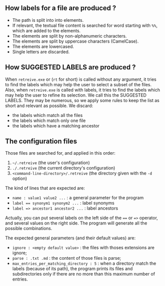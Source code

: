 
## How labels for a file are produced ?

- The path is split into into elements.
- If relevant, the textual file content is searched for word starting with `%%`, which are added to the elements.
- The elements are split by non-alphanumeric characters.
- The elements are split by uppercase characters (CamelCase).
- The elements are lowercased.
- Single letters are discarded.

## How SUGGESTED LABELS are produced ?

When `retreive.exe` or (`rt` for short) is called without any argument, it tries to find the labels which may help the user to select a subset of the files. Also, when `retreive.exe` is called with labels, it tries to find the labels which may help the user to refine its selection. We call this the SUGGESTED LABELS. They may be numerous, so we apply some rules to keep the list as short and relevant as possible. We discard:
- the labels which match all the files
- the labels which match only one file
- the labels which have a matching ancestor

## The configuration files

Those files are searched for, and applied in this order:
1. `~/.retreive` (the user's configuration)
2. `./.retreive` (the current directory's configuration)
3. `<command-line-directory>/.retreive` (the directory given with the `-d` option)

The kind of lines that are expected are:
- `name : value1 value2 ...` : a general parameter for the program
- `label == synonym1 synonym2 ...` : label synonyms
- `label => ancestor1 ancestor2 ...` : label ancestors

Actually, you can put several labels on the left side of the `==` or `=>` operator, and several values on the right side. The program will generate all the possible combinations.

The expected general parameters (and their default values) are:
- `ignore : <empty default value>` : the files with thoses extensions are ignore;
- `parse : .txt .md` : the content of those files is parse;
- `max_entries_per_matching_directory : 5` : when a directory match the labels (because of its path), the program prints its files and subdirectories only if there are no more than this maximum number of entries. 

